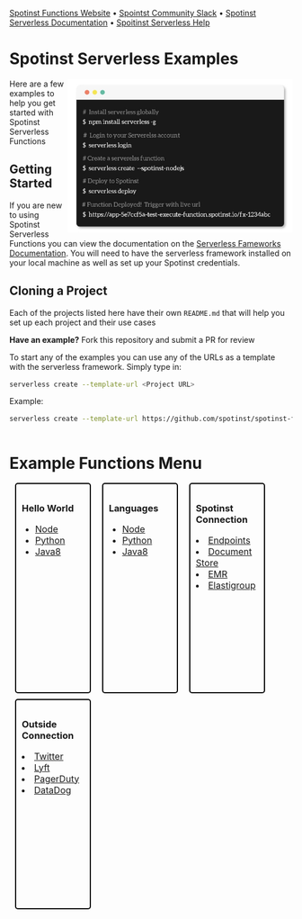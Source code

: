 
[Spotinst Functions Website](https://spotinst.com/products/spotinst-functions/) • [Spointst Community Slack](https://join.slack.com/t/spotinst-community/shared_invite/enQtMjM5MjUzMDYwMzY4LTQ4YjNkODgyNmE3MGE4ZjU3MjdmZmQ0ZTk3NTZmOTNmZmI3NjFhYjYwNzI1MzAxMzM1Yzk3NTY5MDhiN2U3Zjg) • [Spotinst Serverless Documentation](https://serverless.com/framework/docs/providers/spotinst/) • [Spoitinst Serverless Help](https://help.spotinst.com/hc/en-us/categories/115000701089-Spotinst-Functions-)

# Spotinst Serverless Examples

<img align="right" width="400" src="./assets/terminal.jpg" />

Here are a few examples to help you get started with Spotinst Serverless Functions

## Getting Started 

If you are new to using Spotinst Serverless Functions you can view the documentation on the [Serverless Fameworks Documentation](https://serverless.com/framework/docs/providers/spotinst/). You will need to have the serverless framework installed on your local machine as well as set up your Spotinst credentials.

## Cloning a Project

Each of the projects listed here have their own `README.md` that will help you set up each project and their use cases

**Have an example?** Fork this repository and submit a PR for review

To start any of the examples you can use any of the URLs as a template with the serverless framework. Simply type in:

```bash
serverless create --template-url <Project URL>
```

Example:

```bash
serverless create --template-url https://github.com/spotinst/spotinst-functions-examples/tree/master/node-spotinst-api-getGroups
```

<style>
.menu-group{
	display:inline-block;
}
.single-menu{
	width: 22%;
	min-height:350px;
    float:left;
    border: 2px solid black;
    border-radius: 5px;
	padding: 10px 10px;
	margin: 10px 10px;
	margin-top: 0px;
}
li{
	font-size: 16px;
}
</style>

<div class="menu-group">
	<h1>Example Functions Menu</h1>
	<div class="single-menu">
		<h3>Hello World</h3>
		<ul>
			<a href="./node-hello-world"><li>Node</li></a>
			<a href="./python-hello-world"><li>Python</li></a>
			<a href="./java8-hello-world"><li>Java8</li></a>
		</ul>
	</div>
   	<div class="single-menu">
		<h3>Languages</h3>
		<ul>
			<a href="./node"><li>Node</li></a>
			<a href="./python"><li>Python</li></a>
			<a href="./java8"><li>Java8</li></a>
		</ul>
	</div>
	<div class="single-menu">
		<h3>Spotinst Connection</h3>
			<a href="./endpoints"><li>Endpoints</li></a>
			<a href="./document-store"><li>Document Store</li></a>
			<a href="./emr"><li>EMR</li></a>
			<a href="./elastigroup"><li>Elastigroup</li></a>
	</div>
	<div class="single-menu">
		<h3>Outside Connection</h3>
			<a href="./node-twitter-vision"><li>Twitter</li></a>
			<a href="./node-lyft-webApp"><li>Lyft</li></a>
			<a href="./node-pagerduty-connection"><li>PagerDuty</li></a>
			<a href="./datadog"><li>DataDog</li></a>
	</div>
</div>



